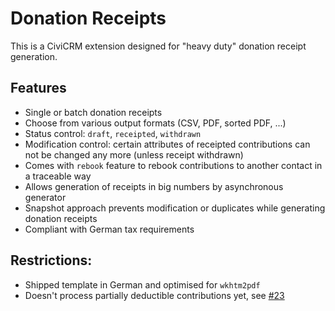 # Donation Receipts

This is a CiviCRM extension designed for "heavy duty" donation receipt
generation.

## Features

* Single or batch donation receipts
* Choose from various output formats (CSV, PDF, sorted PDF, ...)
* Status control: ``draft``, ``receipted``, ``withdrawn``
* Modification control: certain attributes of receipted contributions can not be
  changed any more (unless receipt withdrawn)
* Comes with ``rebook`` feature to rebook contributions to another contact in a
  traceable way
* Allows generation of receipts in big numbers by asynchronous generator
* Snapshot approach prevents modification or duplicates while generating
  donation receipts
* Compliant with German tax requirements

## Restrictions:

* Shipped template in German and optimised for ``wkhtm2pdf``
* Doesn't process partially deductible contributions yet, 
  see [#23](https://github.com/systopia/de.systopia.donrec/issues/23)
